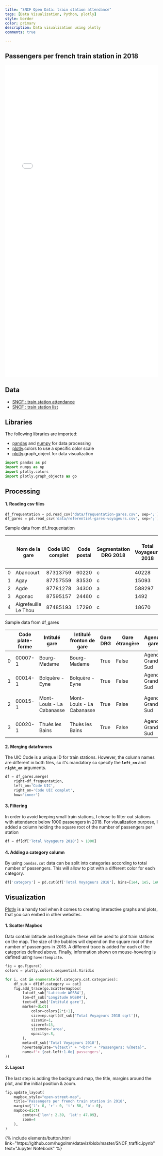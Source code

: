 ```yaml
---
title: "SNCF Open Data: train station attendance"
tags: [Data Visualization, Python, plotly]
style: border
color: primary
description: Data visualization using plotly
comments: true

---
```


## Passengers per french train station in 2018

<div class="plotly-container">
    <iframe width="100%" height="1024" frameborder="0" scrolling="no" src="/assets/graphs/sncf-train-stations.html"></iframe>
</div>

## Data

- [SNCF : train station attendance](https://ressources.data.sncf.com/explore/dataset/frequentation-gares)
- [SNCF : train station list](https://ressources.data.sncf.com/explore/dataset/referentiel-gares-voyageurs)

## Libraries

The following libraries are imported:

- [pandas](https://pandas.pydata.org/) and [numpy](https://numpy.org/) for data processing
- [plotly](https://plotly.com/python/).colors to use a specific color scale
- [plotly](https://plotly.com/python/).graph_object for data visualization

```python
import pandas as pd						
import numpy as np						
import plotly.colors
import plotly.graph_objects as go
```

## Processing

#### 1. Reading csv files

```python
df_frequentation = pd.read_csv('data/frequentation-gares.csv', sep=';')
df_gares = pd.read_csv('data/referentiel-gares-voyageurs.csv', sep=';')
```

Sample data from df_frequentation

|      | Nom de la gare       | Code UIC complet | Code postal | Segmentation DRG 2018 | Total Voyageurs 2018 | Total Voyageurs + Non voyageurs 2018 | Total Voyageurs 2017 | Total Voyageurs + Non voyageurs 2017 | Total Voyageurs 2016 | Total Voyageurs + Non voyageurs 2016 | Total Voyageurs 2015 | Total Voyageurs + Non voyageurs 2015 |
| ---- | -------------------- | ---------------- | ----------- | --------------------- | -------------------- | ------------------------------------ | -------------------- | ------------------------------------ | -------------------- | ------------------------------------ | -------------------- | ------------------------------------ |
| 0    | Abancourt            | 87313759         | 60220       | c                     | 40228                | 40228                                | 43760                | 43760                                | 41096                | 41096.551614                         | 39720                | 39720                                |
| 1    | Agay                 | 87757559         | 83530       | c                     | 15093                | 15093                                | 14154                | 14154                                | 19240                | 19240.514370                         | 19121                | 19121                                |
| 2    | Agde                 | 87781278         | 34300       | a                     | 588297               | 735372                               | 697091               | 871364                               | 660656               | 825820.929253                        | 662516               | 828146                               |
| 3    | Agonac               | 87595157         | 24460       | c                     | 1492                 | 1492                                 | 1583                 | 1583                                 | 1134                 | 1134.699996                          | 1127                 | 1127                                 |
| 4    | Aigrefeuille Le Thou | 87485193         | 17290       | c                     | 18670                | 18670                                | 14513                | 14513                                | 266                  | 266.157144                           | 0                    | 0                                    |

Sample data from df_gares

|      | Code plate-forme | Intitulé gare             | Intitulé fronton de gare  | Gare DRG | Gare étrangère | Agence gare      | Région SNCF                 | Unité gare              | UT                           | Nbre plateformes | ...  | Longitude WGS84 | Latitude WGS84 | Code UIC | TVS  | Segment DRG | Niveau de service | SOP  | RG                           | Date fin validité plateforme | WGS 84               |
| ---- | ---------------- | ------------------------- | ------------------------- | -------- | -------------- | ---------------- | --------------------------- | ----------------------- | ---------------------------- | ---------------- | ---- | --------------- | -------------- | -------- | ---- | ----------- | ----------------- | ---- | ---------------------------- | ---------------------------- | -------------------- |
| 0    | 00007-1          | Bourg-Madame              | Bourg-Madame              | True     | False          | Agence Grand Sud | REGION LANGUEDOC-ROUSSILLON | UG Languedoc Roussillon | BOURG MADAME GARE            | 1                | ...  | 1.948670        | 42.432407      | 87784876 | BMD  | c           | 1.0               | NaN  | GARES C LANGUEDOC ROUSSILLON | NaN                          | 42.4324069,1.9486704 |
| 1    | 00014-1          | Bolquère - Eyne           | Bolquère - Eyne           | True     | False          | Agence Grand Sud | REGION LANGUEDOC-ROUSSILLON | UG Languedoc Roussillon | BOLQUERE EYNE GARE           | 1                | ...  | 2.087559        | 42.497873      | 87784801 | BQE  | c           | 1.0               | NaN  | GARES C LANGUEDOC ROUSSILLON | NaN                          | 42.4978734,2.0875591 |
| 2    | 00015-1          | Mont-Louis - La Cabanasse | Mont-Louis - La Cabanasse | True     | False          | Agence Grand Sud | REGION LANGUEDOC-ROUSSILLON | UG Languedoc Roussillon | MONT LOUIS LA CABANASSE GARE | 1                | ...  | 2.113138        | 42.502090      | 87784793 | MTC  | c           | 1.0               | NaN  | GARES C LANGUEDOC ROUSSILLON | NaN                          | 42.5020902,2.1131379 |
| 3    | 00020-1          | Thuès les Bains           | Thuès les Bains           | True     | False          | Agence Grand Sud | REGION LANGUEDOC-ROUSSILLON | UG Languedoc Roussillon | THUES LES BAINS GARE         | 1                | ...  | 2.249094        | 42.528801      | 87784744 | THB  | c           | 1.0               | NaN  | GARES C LANGUEDOC ROUSSILLON | NaN                          | 42.5288009,2.249094  |

#### 2. Merging dataframes

The UIC Code is a unique ID for train stations. However, the column names are different in both files, so it's mandatory so specify the **`left_on`** and **`right_on`** arguments. 

```python
df = df_gares.merge(
    right=df_frequentation,
    left_on='Code UIC',
    right_on='Code UIC complet',
    how='inner')
```

#### 3. Filtering

In order to avoid keeping small train stations, I chose to filter out stations with attendance below 1000 passengers in 2018. For visualization purpose, I added a column holding the square root of the number of passengers per station

```python
df = df[df['Total Voyageurs 2018'] > 1000]
```

#### 4. Adding a category column

By using `pandas.cut` data can be split into categories according to total number of passengers. This will allow to plot with a different color for each category.

```python
df['category'] = pd.cut(df['Total Voyageurs 2018'], bins=[1e4, 1e5, 1e6, 1e7, np.inf])
```

## Visualization

[Plotly](https://plotly.com/) is a handy tool when it comes to creating interactive graphs and plots, that you can embed in other websites.

#### 1. Scatter Mapbox

Data contain latitude and longitude: these will be used to plot train stations on the map. The size of the bubbles will depend on the square root of the number of passengers in 2018. A different trace is added for each of the categories defined above. Finally, information shown on mouse-hovering is defined using `hovertemplate`.

```python
fig = go.Figure()
colors = plotly.colors.sequential.Viridis

for i, cat in enumerate(df.category.cat.categories):
    df_sub = df[df.category == cat]
    fig.add_trace(go.Scattermapbox(
        lat=df_sub['Latitude WGS84'], 
        lon=df_sub['Longitude WGS84'],
        text=df_sub['Intitulé gare'],
        marker=dict(
            color=colors[2*i+1],
            size=np.sqrt(df_sub['Total Voyageurs 2018 sqrt']),
            sizemin=1,
            sizeref=15,
            sizemode='area',
            opacity=.8,
        ),
        meta=df_sub['Total Voyageurs 2018'],
        hovertemplate="%{text}" + "<br>" + "Passengers: %{meta}",
        name=f'> {cat.left:1.0e} passengers',          
))
```

#### 2. Layout

The last step is adding the background map, the title, margins around the plot, and the initial position & zoom.

```python
fig.update_layout(
    mapbox_style="open-street-map",
    title='Passengers per french train station in 2018',
    margin={'l': 0, 'r': 0, 't': 50, 'b': 0},
    mapbox=dict(
        center={'lon': 2.39, 'lat': 47.09},
        zoom=4
    ),
)
```

<p class="text-center">
{% include elements/button.html link="https://github.com/hugolmn/dataviz/blob/master/SNCF_traffic.ipynb" text="Jupyter Notebook" %}
</p>